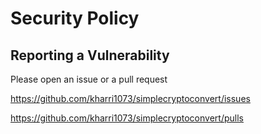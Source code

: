 # Security Policy

## Reporting a Vulnerability

Please open an issue or a pull request

https://github.com/kharri1073/simplecryptoconvert/issues

https://github.com/kharri1073/simplecryptoconvert/pulls
